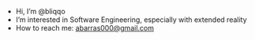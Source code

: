 - Hi, I’m @bliqqo
- I’m interested in Software Engineering, especially with extended reality
- How to reach me: abarras000@gmail.com

